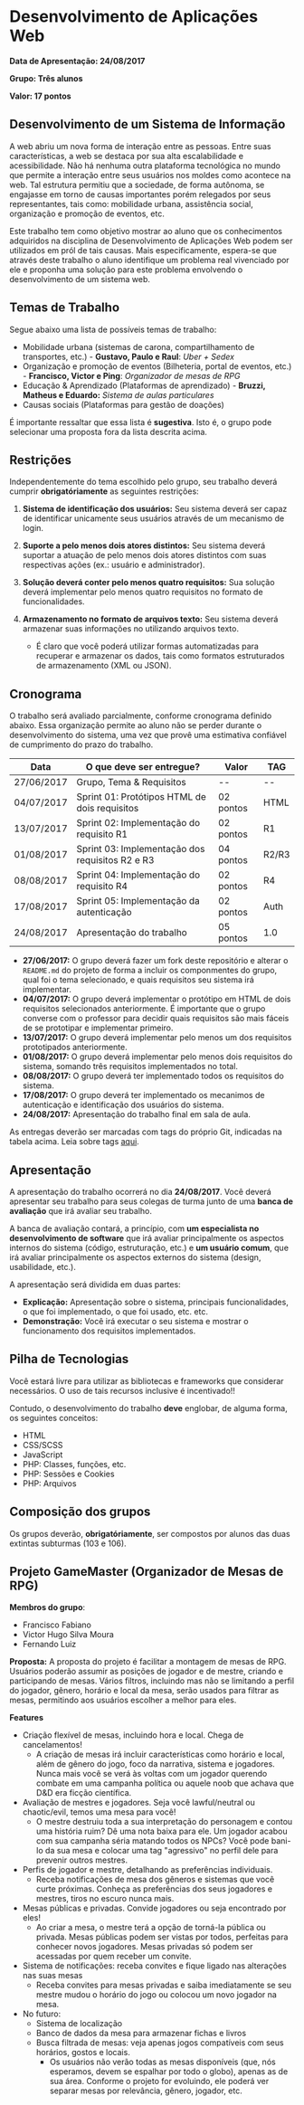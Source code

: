 # Desenvolvimento de Aplicações Web

**Data de Apresentação: 24/08/2017**

**Grupo: Três alunos**

**Valor: 17 pontos**

## Desenvolvimento de um Sistema de Informação

A web abriu um nova forma de interação entre as pessoas. Entre suas características, a web se destaca por sua alta escalabilidade e acessibilidade. Não há nenhuma outra plataforma tecnológica no mundo que permite a interação entre seus usuários nos moldes como acontece na web. Tal estrutura permitiu que a sociedade, de forma autônoma, se engajasse em torno de causas importantes porém relegados por seus representantes, tais como: mobilidade urbana, assistência social, organização e promoção de eventos, etc.

Este trabalho tem como objetivo mostrar ao aluno que os conhecimentos adquiridos na disciplina de Desenvolvimento de Aplicações Web podem ser utilizados em pról de tais causas. Mais especificamente, espera-se que através deste trabalho o aluno identifique um problema real vivenciado por ele e proponha uma solução para este problema envolvendo o desenvolvimento de um sistema web.

## Temas de Trabalho

Segue abaixo uma lista de possíveis temas de trabalho:

* Mobilidade urbana (sistemas de carona, compartilhamento de transportes, etc.) - **Gustavo, Paulo e Raul**: *Uber + Sedex*
* Organização e promoção de eventos (Bilheteria, portal de eventos, etc.) - **Francisco, Victor e Ping**: *Organizador de mesas de RPG*
* Educação & Aprendizado (Plataformas de aprendizado) - **Bruzzi, Matheus e Eduardo:** *Sistema de aulas particulares*
* Causas sociais (Plataformas para gestão de doações)

É importante ressaltar que essa lista é **sugestiva**. Isto é, o grupo pode selecionar uma proposta fora da lista descrita acima.

## Restrições

Independentemente do tema escolhido pelo grupo, seu trabalho deverá cumprir **obrigatóriamente** as seguintes restrições:

1. **Sistema de identificação dos usuários:** Seu sistema deverá ser capaz de identificar unicamente seus usuários através de um mecanismo de login.

2. **Suporte a pelo menos dois atores distintos:** Seu sistema deverá suportar a atuação de pelo menos dois atores distintos com suas respectivas ações (ex.: usuário e administrador).

3. **Solução deverá conter pelo menos quatro requisitos:** Sua solução deverá implementar pelo menos quatro requisitos no formato de funcionalidades.

4. **Armazenamento no formato de arquivos texto:** Seu sistema deverá armazenar suas informações no utilizando arquivos texto.
	* É claro que você poderá utilizar formas automatizadas para recuperar e armazenar os dados, tais como formatos estruturados de armazenamento (XML ou JSON).

## Cronograma

O trabalho será avaliado parcialmente, conforme cronograma definido abaixo. Essa organização permite ao aluno não se perder durante o desenvolvimento do sistema, uma vez que provê uma estimativa confiável de cumprimento do prazo do trabalho.

| Data       | O que deve ser entregue?                        | Valor     | TAG   |
|------------|-------------------------------------------------|-----------|-------|
| 27/06/2017 | Grupo, Tema & Requisitos                        | --        | --    |
| 04/07/2017 | Sprint 01: Protótipos HTML de dois requisitos   | 02 pontos | HTML  |
| 13/07/2017 | Sprint 02: Implementação do requisito R1        | 02 pontos | R1    |
| 01/08/2017 | Sprint 03: Implementação dos requisitos R2 e R3 | 04 pontos | R2/R3 |
| 08/08/2017 | Sprint 04: Implementação do requisito R4        | 02 pontos | R4    |
| 17/08/2017 | Sprint 05: Implementação da autenticação        | 02 pontos | Auth  |
| 24/08/2017 | Apresentação do trabalho                        | 05 pontos | 1.0   |


* **27/06/2017:** O grupo deverá fazer um fork deste repositório e alterar o `README.md` do projeto de forma a incluir os componmentes do grupo, qual foi o tema selecionado, e quais requisitos seu sistema irá implementar.
* **04/07/2017:** O grupo deverá implementar o protótipo em HTML de dois requisitos selecionados anteriormente. É importante que o grupo converse com o professor para decidir quais requisitos são mais fáceis de se prototipar e implementar primeiro.
* **13/07/2017:** O grupo deverá implementar pelo menos um dos requisitos prototipados anteriormente.
* **01/08/2017:** O grupo deverá implementar pelo menos dois requisitos do sistema, somando três requisitos implementados no total.
* **08/08/2017:** O grupo deverá ter implementado todos os requisitos do sistema.
* **17/08/2017:** O grupo deverá ter implementado os mecanimos de autenticação e identificação dos usuários do sistema.
* **24/08/2017:** Apresentação do trabalho final em sala de aula.

As entregas deverão ser marcadas com tags do próprio Git, indicadas na tabela acima. Leia sobre tags [aqui](http://imasters.com.br/artigo/21127/software-livre/como-trabalhar-com-tags-no-git/?trace=1519021197&source=single).

## Apresentação

A apresentação do trabalho ocorrerá no dia **24/08/2017**. Você deverá apresentar seu trabalho para seus colegas de turma junto de uma **banca de avaliação** que irá avaliar seu trabalho.

A banca de avaliação contará, a princípio, com **um especialista no desenvolvimento de software** que irá avaliar principalmente os aspectos internos do sistema (código, estruturação, etc.) e **um usuário comum**, que irá avaliar principalmente os aspectos externos do sistema (design, usabilidade, etc.).

A apresentação será dividida em duas partes:

* **Explicação:** Apresentação sobre o sistema, principais funcionalidades, o que foi implementado, o que foi usado, etc. etc.
* **Demonstração:** Você irá executar o seu sistema e mostrar o funcionamento dos requisitos implementados.

## Pilha de Tecnologias

Você estará livre para utilizar as bibliotecas e frameworks que considerar necessários. O uso de tais recursos inclusive é incentivado!!

Contudo, o desenvolvimento do trabalho **deve** englobar, de alguma forma, os seguintes conceitos:

* HTML
* CSS/SCSS
* JavaScript
* PHP: Classes, funções, etc.
* PHP: Sessões e Cookies
* PHP: Arquivos

## Composição dos grupos

Os grupos deverão, **obrigatóriamente**, ser compostos por alunos das duas extintas subturmas (103 e 106).

## Projeto GameMaster (Organizador de Mesas de RPG)

**Membros do grupo**:
* Francisco Fabiano
* Victor Hugo Silva Moura
* Fernando Luiz

**Proposta:**
A proposta do projeto é facilitar a montagem de mesas de RPG. Usuários poderão assumir as posições de jogador e de mestre, criando e participando de mesas.
Vários filtros, incluindo mas não se limitando a perfil do jogador, gênero, horário e local da mesa, serão usados para filtrar as mesas, permitindo aos usuários escolher a melhor para eles.

**Features**

* Criação flexível de mesas, incluindo hora e local. Chega de cancelamentos!
	* A criação de mesas irá incluir características como horário e local, além de gênero do jogo, foco da narrativa, sistema e jogadores. Nunca mais você se verá às voltas com um jogador querendo combate em uma campanha política ou aquele noob que achava que D&D era ficção científica.
* Avaliação de mestres e jogadores. Seja você lawful/neutral ou chaotic/evil, temos uma mesa para você!
	* O mestre destruiu toda a sua interpretação do personagem e contou uma história ruim? Dê uma nota baixa para ele. Um jogador acabou com sua campanha séria matando todos os NPCs? Você pode bani-lo da sua mesa e colocar uma tag "agressivo" no perfil dele para prevenir outros mestres.
* Perfis de jogador e mestre, detalhando as preferências individuais.
	* Receba notificações de mesa dos gêneros e sistemas que você curte próximas. Conheça as preferências dos seus jogadores e mestres, tiros no escuro nunca mais.
* Mesas públicas e privadas. Convide jogadores ou seja encontrado por eles!
	* Ao criar a mesa, o mestre terá a opção de torná-la pública ou privada. Mesas públicas podem ser vistas por todos, perfeitas para conhecer novos jogadores. Mesas privadas só podem ser acessadas por quem receber um convite.
* Sistema de notificações: receba convites e fique ligado nas alterações nas suas mesas
	* Receba convites para mesas privadas e saiba imediatamente se seu mestre mudou o horário do jogo ou colocou um novo jogador na mesa.
* No futuro:
	* Sistema de localização
	* Banco de dados da mesa para armazenar fichas e livros
	* Busca filtrada de mesas: veja apenas jogos compatíveis com seus horários, gostos e locais.
		* Os usuários não verão todas as mesas disponíveis (que, nós esperamos, devem se espalhar por todo o globo), apenas as de sua área. Conforme o projeto for evoluindo, ele poderá ver separar mesas por relevância, gênero, jogador, etc.